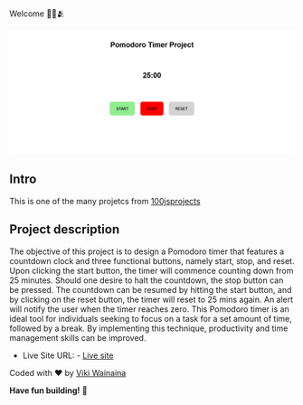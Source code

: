 Welcome 👋🏽🫂

![Design preview for the pomodoro timer project](./images/pomodoro-timer-project.png)

## Intro
This is one of the many projetcs from [100jsprojects](https://www.100jsprojects.com/project/pomodoro-timer)

## Project description

The objective of this project is to design a Pomodoro timer that features a countdown clock and three functional buttons, namely start, stop, and reset. Upon clicking the start button, the timer will commence counting down from 25 minutes. Should one desire to halt the countdown, the stop button can be pressed. The countdown can be resumed by hitting the start button, and by clicking on the reset button, the timer will reset to 25 mins again. An alert will notify the user when the timer reaches zero. This Pomodoro timer is an ideal tool for individuals seeking to focus on a task for a set amount of time, followed by a break. By implementing this technique, productivity and time management skills can be improved. 

- Live Site URL: - [Live site](https://fem-pricing-component.onrender.com)

Coded with ❤️ by [Viki Wainaina](https://twitter.com/vykiddeh_)

**Have fun building!** 🚀